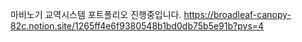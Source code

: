 마비노기 교역시스템 포트폴리오 진행중입니다.
https://broadleaf-canopy-82c.notion.site/1265ff4e6f9380548b1bd0db75b5e91b?pvs=4
